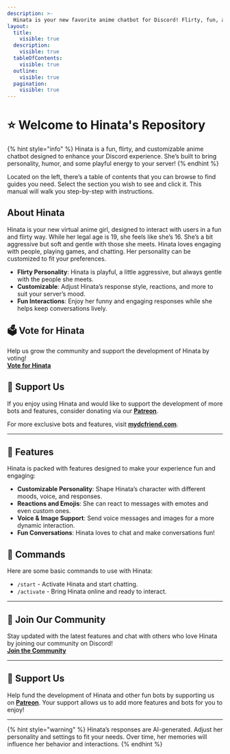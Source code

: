 ```yaml
---
description: >-
  Hinata is your new favorite anime chatbot for Discord! Flirty, fun, and customizable, she’s perfect for adding some personality and excitement to your server.
layout:
  title:
    visible: true
  description:
    visible: true
  tableOfContents:
    visible: true
  outline:
    visible: true
  pagination:
    visible: true
---
```


# ⭐ Welcome to Hinata's Repository

{% hint style="info" %}
Hinata is a fun, flirty, and customizable anime chatbot designed to enhance your Discord experience. She’s built to bring personality, humor, and some playful energy to your server!
{% endhint %}

Located on the left, there’s a table of contents that you can browse to find guides you need. Select the section you wish to see and click it. This manual will walk you step-by-step with instructions.

## About Hinata

Hinata is your new virtual anime girl, designed to interact with users in a fun and flirty way. While her legal age is 19, she feels like she’s 16. She’s a bit aggressive but soft and gentle with those she meets. Hinata loves engaging with people, playing games, and chatting. Her personality can be customized to fit your preferences.

- **Flirty Personality**: Hinata is playful, a little aggressive, but always gentle with the people she meets.
- **Customizable**: Adjust Hinata’s response style, reactions, and more to suit your server’s mood.
- **Fun Interactions**: Enjoy her funny and engaging responses while she helps keep conversations lively.

## 🗳️ Vote for Hinata

Help us grow the community and support the development of Hinata by voting!  
[**Vote for Hinata**](https://discord.ly/hinata)

## 💖 Support Us

If you enjoy using Hinata and would like to support the development of more bots and features, consider donating via our [**Patreon**](https://www.patreon.com/MyDCFriend).

For more exclusive bots and features, visit [**mydcfriend.com**](https://mydcfriend.com).

---

## 🤖 Features

Hinata is packed with features designed to make your experience fun and engaging:

- **Customizable Personality**: Shape Hinata’s character with different moods, voice, and responses.
- **Reactions and Emojis**: She can react to messages with emotes and even custom ones.
- **Voice & Image Support**: Send voice messages and images for a more dynamic interaction.
- **Fun Conversations**: Hinata loves to chat and make conversations fun!

## 🤖 Commands

Here are some basic commands to use with Hinata:

- `/start` - Activate Hinata and start chatting.
- `/activate` - Bring Hinata online and ready to interact.

---

## 📢 Join Our Community

Stay updated with the latest features and chat with others who love Hinata by joining our community on Discord!  
[**Join the Community**](https://discord.gg/shapes)

---

## 💖 Support Us

Help fund the development of Hinata and other fun bots by supporting us on [**Patreon**](https://www.patreon.com/MyDCFriend). Your support allows us to add more features and bots for you to enjoy!

---

{% hint style="warning" %}
Hinata’s responses are AI-generated. Adjust her personality and settings to fit your needs. Over time, her memories will influence her behavior and interactions.
{% endhint %}
